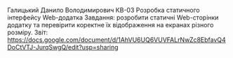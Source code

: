 Галицький Данило Володимирович КВ-03 
Розробка статичного інтерфейсу Web-додатка
Завдання: розробити статичні Web-сторінки додатку та перевірити коректне їх відображення на екранах різного розміру.
Звіт: https://docs.google.com/document/d/1AhVU6UQ6VUVFALrNwZc8EbfavQ4DoCtVTJ-JurqSwgQ/edit?usp=sharing
